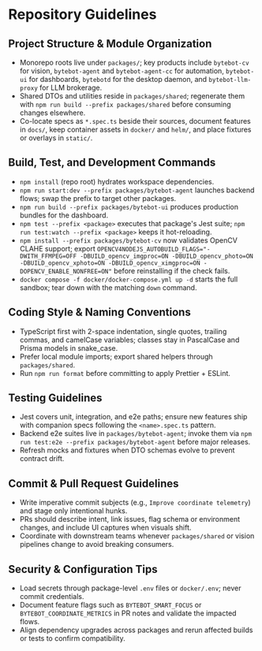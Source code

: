# Repository Guidelines

## Project Structure & Module Organization
- Monorepo roots live under `packages/`; key products include `bytebot-cv` for vision, `bytebot-agent` and `bytebot-agent-cc` for automation, `bytebot-ui` for dashboards, `bytebotd` for the desktop daemon, and `bytebot-llm-proxy` for LLM brokerage.
- Shared DTOs and utilities reside in `packages/shared`; regenerate them with `npm run build --prefix packages/shared` before consuming changes elsewhere.
- Co-locate specs as `*.spec.ts` beside their sources, document features in `docs/`, keep container assets in `docker/` and `helm/`, and place fixtures or overlays in `static/`.

## Build, Test, and Development Commands
- `npm install` (repo root) hydrates workspace dependencies.
- `npm run start:dev --prefix packages/bytebot-agent` launches backend flows; swap the prefix to target other packages.
- `npm run build --prefix packages/bytebot-ui` produces production bundles for the dashboard.
- `npm test --prefix <package>` executes that package's Jest suite; `npm run test:watch --prefix <package>` keeps it hot-reloading.
- `npm install --prefix packages/bytebot-cv` now validates OpenCV CLAHE support; export `OPENCV4NODEJS_AUTOBUILD_FLAGS="-DWITH_FFMPEG=OFF -DBUILD_opencv_imgproc=ON -DBUILD_opencv_photo=ON -DBUILD_opencv_xphoto=ON -DBUILD_opencv_ximgproc=ON -DOPENCV_ENABLE_NONFREE=ON"` before reinstalling if the check fails.
- `docker compose -f docker/docker-compose.yml up -d` starts the full sandbox; tear down with the matching `down` command.

## Coding Style & Naming Conventions
- TypeScript first with 2-space indentation, single quotes, trailing commas, and camelCase variables; classes stay in PascalCase and Prisma models in snake_case.
- Prefer local module imports; export shared helpers through `packages/shared`.
- Run `npm run format` before committing to apply Prettier + ESLint.

## Testing Guidelines
- Jest covers unit, integration, and e2e paths; ensure new features ship with companion specs following the `<name>.spec.ts` pattern.
- Backend e2e suites live in `packages/bytebot-agent`; invoke them via `npm run test:e2e --prefix packages/bytebot-agent` before major releases.
- Refresh mocks and fixtures when DTO schemas evolve to prevent contract drift.

## Commit & Pull Request Guidelines
- Write imperative commit subjects (e.g., `Improve coordinate telemetry`) and stage only intentional hunks.
- PRs should describe intent, link issues, flag schema or environment changes, and include UI captures when visuals shift.
- Coordinate with downstream teams whenever `packages/shared` or vision pipelines change to avoid breaking consumers.

## Security & Configuration Tips
- Load secrets through package-level `.env` files or `docker/.env`; never commit credentials.
- Document feature flags such as `BYTEBOT_SMART_FOCUS` or `BYTEBOT_COORDINATE_METRICS` in PR notes and validate the impacted flows.
- Align dependency upgrades across packages and rerun affected builds or tests to confirm compatibility.
